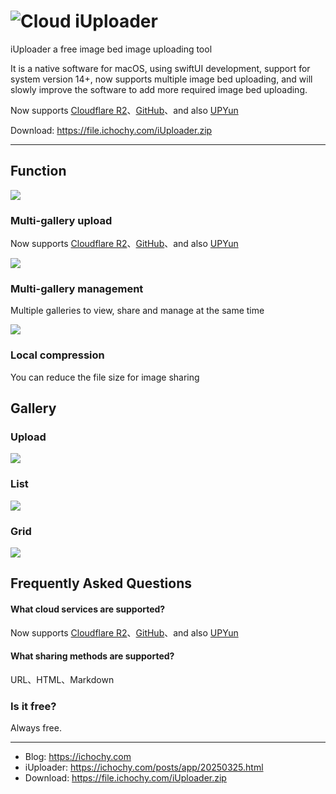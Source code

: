 #  ![Cloud](https://images.ichochy.com/Cloud.png) iUploader

iUploader a free image bed image uploading tool

It is a native software for macOS, using swiftUI development, support for system version 14+, now supports multiple image bed uploading, and will slowly improve the software to add more required image bed uploading.

Now supports [Cloudflare R2](https://ichochy.com/posts/blog/20250325.html)、[GitHub](https://ichochy.com/posts/blog/20250331.html)、and also [UPYun](https://www.upyun.com/league)

Download: https://file.ichochy.com/iUploader.zip

-----

## Function

![](https://cdn.soloist.ai/ac3cda90-34cb-4343-bda4-67625fb626ad/ddf6521b-f2c3-43f5-8592-66216c244dac_1040x1040.webp)

### Multi-gallery upload

Now supports [Cloudflare R2](https://ichochy.com/posts/blog/20250325.html)、[GitHub](https://ichochy.com/posts/blog/20250331.html)、and also [UPYun](https://www.upyun.com/league)

![](https://cdn.soloist.ai/ac3cda90-34cb-4343-bda4-67625fb626ad/b63ddf37-1e7f-4c23-b3c4-554bd6b56d98_1040x1040.webp)

### Multi-gallery management

Multiple galleries to view, share and manage at the same time

![](https://cdn.soloist.ai/ac3cda90-34cb-4343-bda4-67625fb626ad/c6b5e050-4ed4-4c1b-bfd1-bd48c7dbafc9_1040x1040.webp)

### Local compression

You can reduce the file size for image sharing

## Gallery

### Upload
![](https://cdn.soloist.ai/ac3cda90-34cb-4343-bda4-67625fb626ad/b63ddf37-1e7f-4c23-b3c4-554bd6b56d98_2048x2048.webp)

### List
![](https://cdn.soloist.ai/ac3cda90-34cb-4343-bda4-67625fb626ad/da028dc4-6f6b-4e21-bdd7-24728cf56db1_2048x2048.webp)

### Grid
![](https://cdn.soloist.ai/ac3cda90-34cb-4343-bda4-67625fb626ad/88ed64f7-6910-456e-b21d-368058385938_2048x2048.webp)

## Frequently Asked Questions
#### What cloud services are supported?
Now supports [Cloudflare R2](https://ichochy.com/posts/blog/20250325.html)、[GitHub](https://ichochy.com/posts/blog/20250331.html)、and also [UPYun](https://www.upyun.com/league)


#### What sharing methods are supported?
URL、HTML、Markdown

### Is it free?
Always free.

----------

* Blog: https://ichochy.com
* iUploader: https://ichochy.com/posts/app/20250325.html
* Download: https://file.ichochy.com/iUploader.zip

